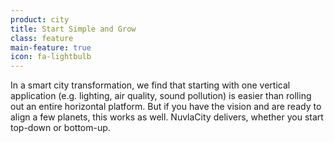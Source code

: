 ```yaml
---
product: city
title: Start Simple and Grow
class: feature
main-feature: true
icon: fa-lightbulb
---
```


In a smart city transformation, we find that starting with one vertical application (e.g. lighting, air quality, sound pollution) is easier than rolling out an entire horizontal platform. But if you have the vision and are ready to align a few planets, this works as well.  NuvlaCity delivers, whether you start top-down or bottom-up. 
